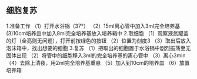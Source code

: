 ## 细胞复苏
1.准备工作
（1）打开水浴锅（37°）
（2）15ml离心管中加入3ml完全培养基
 (3)10cm培养皿中加入8ml完全培养基放入培养箱中
 2.取细胞
 （1）观察液氮罐盖的灯（全亮则无问题），打开前按绿色的按钮
 （2）位置为刻度3
 （3）取出后放入泡沫箱中，找出想要的细胞
 3.复苏
 （1）把取出的细胞置于水浴锅中剧烈振荡至无固体出现
 （2）将管中的细胞移入3ml的完全培养基的离心管中
 （3）离心3min
 （4）去除上清夜，用2ml完全培养基重悬
 （5）加入到10cm的培养皿
 （6）放置培养箱
